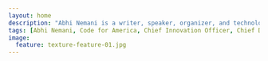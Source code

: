 ```yaml
---
layout: home
description: "Abhi Nemani is a writer, speaker, organizer, and technologist. He's the founder of govtech startup, EthosLabs.us, and the Chief Innovation Officer for the City of Sacramento. He most recently served as the first Chief Data Officer for the City of Los Angeles, where he led the city's efforts to build an open and data-driven LA."
tags: [Abhi Nemani, Code for America, Chief Innovation Officer, Chief Data Officer, open data]
image:
  feature: texture-feature-01.jpg
---
```

